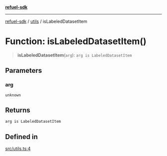 [**refuel-sdk**](../../README.md)

***

[refuel-sdk](../../modules.md) / [utils](../README.md) / isLabeledDatasetItem

# Function: isLabeledDatasetItem()

> **isLabeledDatasetItem**(`arg`): `arg is LabeledDatasetItem`

## Parameters

### arg

`unknown`

## Returns

`arg is LabeledDatasetItem`

## Defined in

[src/utils.ts:4](https://github.com/refuel-ai/refuel-sdk/blob/ce96b857bf5c9f1c73e98ea4629535109c473935/src/utils.ts#L4)

